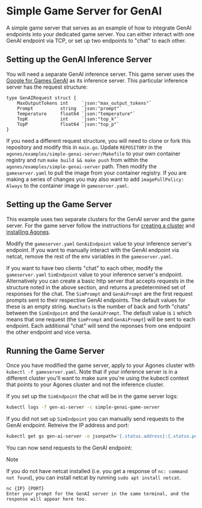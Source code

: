 # Simple Game Server for GenAI

A simple game server that serves as an example of how to integrate GenAI endpoints into your
dedicated game server. You can either interact with one GenAI endpoint via TCP, or set up two
endpoints to "chat" to each other.

## Setting up the GenAI Inference Server

You will need a separate GenAI inference server. This game server uses the
[Google for Games GenAI](https://github.com/googleforgames/GenAI-quickstart) as its inference server.
This particular inference server has the request structure:

```
type GenAIRequest struct {
	MaxOutputTokens int     `json:"max_output_tokens"`
	Prompt          string  `json:"prompt"`
	Temperature     float64 `json:"temperature"`
	TopK            int     `json:"top_k"`
	TopP            float64 `json:"top_p"`
}
```

If you need a different request structure, you will need to clone or fork this repository and
modify this in `main.go`. Update `REPOSITORY` in the `agones/examples/simple-genai-server/Makefile`
to your own container registry and run `make build && make push` from within the
`agones/examples/simple-genai-server` path. Then modify the `gameserver.yaml` to pull the image from
your container registry. If you are making a series of changes you may also want to add
`imagePullPolicy: Always` to the container image in `gameserver.yaml`.

## Setting up the Game Server

This example uses two separate clusters for the GenAI server and the game server. For the game
server follow the instructions for [creating a cluster](https://agones.dev/site/docs/installation/creating-cluster/)
and [installing Agones](https://agones.dev/site/docs/installation/install-agones/).

Modify the `gameserver.yaml` `GenAiEndpoint` value to your inference server's endpoint. If you want
to manually interact with the GenAI endpoint via netcat, remove the rest of the env variables in the
`gameserver.yaml`.

If you want to have two clients "chat" to each other, modify the `gameserver.yaml` `SimEndpoint`
value to your inference server's endpoint. Alternatively you can create a basic http server that
accepts requests in the structure noted in the above section, and returns a predetermined set of
responses for the chat. The `SimPrompt` and `GenAiPrompt` are the first request prompts sent to
their respective GenAI endpoints. The default values for these is an empty string. `NumChats` is the
number of back and forth "chats" between the `SimEndpoint` and the `GenAiPrompt`. The default value
is `1` which means that one request (the `SimPrompt` and `GenAiPrompt`) will be sent to each
endpoint. Each additional "chat" will send the reponses from one endpoint the other endpoint and
vice versa.

## Running the Game Server

Once you have modified the game server, apply to your Agones cluster with `kubectl -f gameserver.yaml`.
Note that if your inference server is in a different cluster you'll want to make sure you're using
the kubectl context that points to your Agones cluster and not the inference cluster.

If you set up the `SimEndpoint` the chat will be in the game server logs:

```bash
kubectl logs -f gen-ai-server -c simple-genai-game-server
```

If you did not set up `SimEndpoint` you can manually send requests to the GenAI endpoint. Retreive
the IP address and port:

```bash
kubectl get gs gen-ai-server -o jsonpath='{.status.address}:{.status.ports[0].port}'
```

You can now send requests to the GenAI endpoint:

> [!NOTE]
> If you do not have netcat installed (i.e. you get a response of `nc: command not found`), you can
> install netcat by running `sudo apt install netcat`.

```
nc {IP} {PORT}
Enter your prompt for the GenAI server in the same terminal, and the response will appear here too.
```
